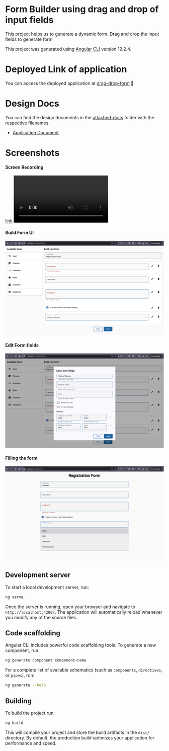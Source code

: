 # Form Builder using drag and drop of input fields

This project helps us to generate a dynamic form. Drag and drop the input fields to generate form

This project was generated using [Angular CLI](https://github.com/angular/angular-cli) version 19.2.4.

# Deployed Link of application

You can access the deployed application at [drag-drop-form](https://drag-drop-forms.web.app) 🚀

# Design Docs

You can find the design documents in the [attached-docs](https://github.com/vishwasprabhu98/drag-drop-form/tree/main/attached-docs) folder with the respective filenames.

- [Application Document](https://github.com/vishwasprabhu98/drag-drop-form/blob/main/attached-docs/drag-drop-form.pdf)

# Screenshots

#### Screen Recording

[link](https://github.com/vishwasprabhu98/drag-drop-form/blob/main/attached-docs/drag-drop-record.mov)
![Build Form UI](./attached-docs/drag-drop-record.mov)

#### Build Form UI

![Build Form UI](./attached-docs/build-ui.png)

#### Edit Form fields

![Edit form fields](./attached-docs/edit-fields.png)

#### Filling the form 

![Fill Form](./attached-docs/fill-form.png)

## Development server

To start a local development server, run:

```bash
ng serve
```

Once the server is running, open your browser and navigate to `http://localhost:4200/`. The application will automatically reload whenever you modify any of the source files.

## Code scaffolding

Angular CLI includes powerful code scaffolding tools. To generate a new component, run:

```bash
ng generate component component-name
```

For a complete list of available schematics (such as `components`, `directives`, or `pipes`), run:

```bash
ng generate --help
```

## Building

To build the project run:

```bash
ng build
```

This will compile your project and store the build artifacts in the `dist/` directory. By default, the production build optimizes your application for performance and speed.
